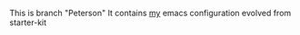 This is branch "Peterson"
It contains [my](http://连培培.中国) emacs configuration evolved from starter-kit